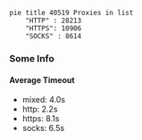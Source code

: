 
```mermaid
pie title 40519 Proxies in list
    "HTTP" : 28213
    "HTTPS": 10906
    "SOCKS" : 8614
```

### Some Info
#### Average Timeout

- mixed: 4.0s
- http: 2.2s
- https: 8.1s
- socks: 6.5s
